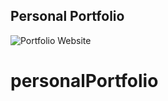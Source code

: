 ## Personal Portfolio

![Portfolio Website](https://i.ibb.co/WgPMpts/image.png)
# personalPortfolio

